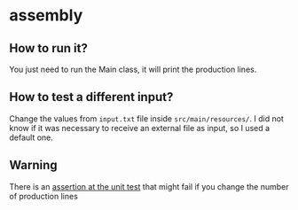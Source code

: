 # assembly

## How to run it?
You just need to run the Main class, it will print the production lines.

## How to test a different input?
Change the values from `input.txt` file inside `src/main/resources/`. I did not know if it was necessary to receive an external file as input, so I used a default one.

## Warning
There is an [assertion at the unit test](https://github.com/cunhazera/assembly/blob/master/src/test/java/com/schedule/business/AssemblySchedulerTest.java#L24) that might fail if you change the number of production lines
